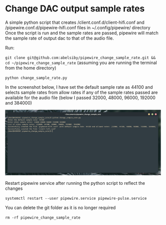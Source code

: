
# Change DAC output sample rates

A simple python script that creates /client.conf.d/client-hifi.conf and /pipewire.conf.d/pipewire-hifi.conf files in ~/.config/pipewire/ directory
Once the script is run and the sample rates are passed, pipewire will match the sample rate of output dac to that of the audio file.

Run:

`git clone git@github.com:abelsiby/pipewire_change_sample_rate.git && cd ~/pipewire_change_sample_rate` (assuming you are running the terminal from the home directory)

`python change_sample_rate.py`

In the screenshot below, I have set the default sample rate as 44100 and selects sample rates from allow rates if any of the sample rates passed are available for the audio file (below I passed 32000, 48000, 96000, 192000 and 384000)

![alt text](<Screenshot From 2025-04-12 21-06-07.png>)


Restart pipewire service after running the python script to reflect the changes

`systemctl restart --user pipewire.service pipewire-pulse.service`

You can delete the git folder as it is no longer required

`rm -rf pipewire_change_sample_rate`
